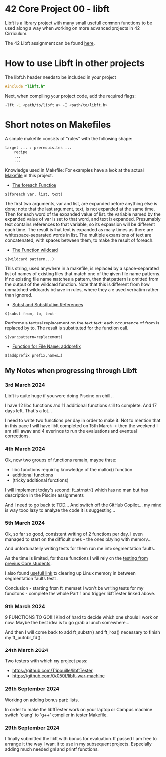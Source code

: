 # 42 Core Project 00 - libft

Libft is a library project with many small usefull common functions to be used along a way when working on more advanced projects in 42 Cirriculum.

The 42 Libft assignment can be found [here](42-00-libft.pdf).

# How to use Libft in other projects

The libft.h header needs to be included in your project
```c
#include "libft.h"
```

Next, when compiling your project code, add the required flags:
```sh
-lft -L <path/to/libft.a> -I <path/to/libft.h>
```

# Short notes on Makefiles

A simple makefile consists of "rules" with the following shape:
```
target ... : prerequisites ...
	recipe
	...
	...
```

Knowledge used in Makefile:
For examples have a look at the actual [Makefile](Makefile) in this project.
- [The foreach Function](https://ocw.mit.edu/courses/1-124j-foundations-of-software-engineering-fall-2000/pages/lecture-notes/gnu_makefile_documentation/#TOC79)
```
$(foreach var, list, text)
```
The first two arguments, var and list, are expanded before anything else is done; note that the last argument, text, is not expanded at the same time. Then for each word of the expanded value of list, the variable named by the expanded value of var is set to that word, and text is expanded. Presumably text contains references to that variable, so its expansion will be different each time.
The result is that text is expanded as many times as there are whitespace-separated words in list. The multiple expansions of text are concatenated, with spaces between them, to make the result of foreach.
- [The Function wildcard](https://ocw.mit.edu/courses/1-124j-foundations-of-software-engineering-fall-2000/pages/lecture-notes/gnu_makefile_documentation/#TOC25)
```
$(wildcard pattern...)
```
This string, used anywhere in a makefile, is replaced by a space-separated list of names of existing files that match one of the given file name patterns. If no existing file name matches a pattern, then that pattern is omitted from the output of the wildcard function. Note that this is different from how unmatched wildcards behave in rules, where they are used verbatim rather than ignored.
- [Subst and Substitution References](https://ocw.mit.edu/courses/1-124j-foundations-of-software-engineering-fall-2000/pages/lecture-notes/gnu_makefile_documentation/#TOC77)
```
$(subst from, to, text)
```
Performs a textual replacement on the text text: each occurrence of from is replaced by to. The result is substituted for the function call.
```
$(var:pattern=replacement)
```
- [Function for File Name: addprefix](https://ocw.mit.edu/courses/1-124j-foundations-of-software-engineering-fall-2000/pages/lecture-notes/gnu_makefile_documentation/#TOC78)
```
$(addprefix prefix,names…)
```


## My Notes when progressing through Libft

### 3rd March 2024
Libft is quite huge if you were doing Piscine on chill...

I have 12 libc functions and 11 additional functions still to complete. And 17 days left. That's a lot...

I need to write two functions per day in order to make it. Not to mention that in this pace I will have libft completed on 15th March -> then the weekend I am still away and 4 evenings to run the evaluations and eventual corrections.

### 4th March 2024

Ok, now two groups of functions remain, maybe three:
- libc functions requiring knowledge of the malloc() function
- additional functions
- (tricky additional functions)

I will implement today's second: ft_strnstr() which has no man but has description in the Piscine assignments

And I need to go back to TDD...
And switch off the GitHub Copilot... my mind is way tooo lazy to analyze the code it is suggesting...

### 5th March 2024
Ok, so far so good, consistent writing of 2 functions per day. I even managed to start on the difficult ones - the ones playing with memory...

And unfortunatelly writing tests for them run me into segmentation faults.

As the time is limited, for those functions I will rely on the [testing from previus Core students](https://github.com/Tripouille/libftTester).

I also found [usefull link](https://www.geeksforgeeks.org/how-to-clear-ram-memory-cache-buffer-and-swap-space-on-linux/) to clearing up Linux memory in between segmentation faults tests.

Conclusion - starting from ft_memset I won't be writing tests for my funcitons - complete the whole Part 1 and trigger libftTester linked above.

### 9th March 2024

9 FUNCTIONS TO GO!!!!
Kind of hard to decide which one shouls I work on now. Maybe the best idea is to go grab a lunch somewhere...

And then I will come back to add ft_substr() and ft_itoa() necessary to finish my ft_putnbr_fd().

### 24th March 2024
Two testers with which my project pass:
- https://github.com/Tripouille/libftTester
- https://github.com/0x050f/libft-war-machine

### 26th September 2024
Working on adding bonus part: lists.

In order to make the libftTester work on your laptop or Campus machine switch 'clang' to 'g++' compiler in tester Makefile.

### 29th September 2024

I finally submitted the libft with bonus for evaluation. If passed I am free to arrange it the way I want it to use in my subsequent projects. Especially adding much needed gnl and printf functions.
